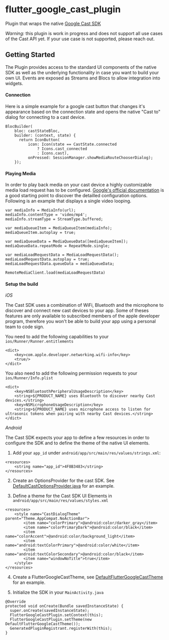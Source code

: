 # flutter_google_cast_plugin

Plugin that wraps the native [Google Cast SDK](https://developers.google.com/cast/)

*Warning:* this plugin is work in progress and does not support all use
cases of the Cast API yet. If your use case is not supported, please
reach out.

## Getting Started

The Plugin provides access to the standard UI components of the native
SDK as well as the underlying functionality in case you want to build
your own UI. Events are exposed as Streams and Blocs to allow
integration into widgets.

#### Connection

Here is a simple example for a google cast button that changes it's
appearance based on the connection state and opens the native "Cast to"
dialog for connecting to a cast device.

```
BlocBuilder(
    bloc: castStateBloc,
    builder: (context, state) {
      return IconButton(
          icon: Icon(state == CastState.connected
              ? Icons.cast_connected
              : Icons.cast),
          onPressed: SessionManager.showMediaRouteChooserDialog);
    });
```

#### Playing Media

In order to play back media on your cast device a highly customizable
media load request has to be configured. [Google's official
documentation](https://developers.google.com/android/reference/com/google/android/gms/cast/MediaLoadRequestData) is a good starting point to discover the detailled configuration options. Following is an example that displays a single video looping.

```
var mediaInfo = MediaInfo(url);
mediaInfo.contentType = 'video/mp4';
mediaInfo.streamType = StreamType.buffered;

var mediaQueueItem = MediaQueueItem(mediaInfo);
mediaQueueItem.autoplay = true;

var mediaQueueData = MediaQueueData([mediaQueueItem]);
mediaQueueData.repeatMode = RepeatMode.single;

var mediaLoadRequestData = MediaLoadRequestData();
mediaLoadRequestData.autoplay = true;
mediaLoadRequestData.queueData = mediaQueueData;

RemoteMediaClient.load(mediaLoadRequestData)

```

#### Setup the build

*iOS*

The Cast SDK uses a combination of WiFi, Bluetooth and the microphone to discover and connect new cast devices to your app. Some of theses features are only available to subscribed members of the apple developer program, therefore you won't be able to build your app using a personal team to code sign.

You need to add the following capabilities to your
`ios/Runner/Runner.entitlements`

```
<dict>
	<key>com.apple.developer.networking.wifi-info</key>
	<true/>
</dict>
```

You also need to add the following permission requests to your `ios/Runner/Info.plist`

```
<dict>
	<key>NSBluetoothPeripheralUsageDescription</key>
	<string>${PRODUCT_NAME} uses Bluetooth to discover nearby Cast devices.</string>
	<key>NSMicrophoneUsageDescription</key>
	<string>${PRODUCT_NAME} uses microphone access to listen for ultrasonic tokens when pairing with nearby Cast devices.</string>
</dict>
```

*Android*

The Cast SDK expects your app to define a few resources in order
to configure the SDK and to define the theme of the native UI
elements.

1. Add your `app_id` under `android/app/src/main/res/values/strings.xml`:

```
<resources>
    <string name="app_id">4F8B3483</string>
</resources>
```

2. Create an OptionsProvider for the cast SDK. See
   [DefaultCastOptionsProvider.java](example/android/app/src/main/java/com/flutter_google_cast_plugin_example/DefaultCastOptionsProvider.java) for an example.

3. Define a theme for the Cast SDK UI Elements in `android/app/src/main/res/values/styles.xml`

```
<resources>
    <style name="CastDialogTheme" parent="Theme.AppCompat.NoActionBar">
        <item name="colorPrimary">@android:color/darker_gray</item>
        <item name="colorPrimaryDark">@android:color/black</item>
        <item name="colorAccent">@android:color/background_light</item>
        <item name="android:textColorPrimary">@android:color/white</item>
        <item name="android:textColorSecondary">@android:color/black</item>
        <item name="windowNoTitle">true</item>
    </style>
</resources>
```

4. Create a FlutterGoogleCastTheme, see [DefaultFlutterGoogleCastTheme](example/android/app/src/main/java/com/flutter_google_cast_plugin_example/DefaultFlutterGoogleCastTheme.java) for an example.

5. Initialize the SDK in your `MainActivity.java`

```
@Override
protected void onCreate(Bundle savedInstanceState) {
  super.onCreate(savedInstanceState);
  FlutterGoogleCastPlugin.setContext(this);
  FlutterGoogleCastPlugin.setTheme(new DefaultFlutterGoogleCastTheme());
  GeneratedPluginRegistrant.registerWith(this);
}
```

